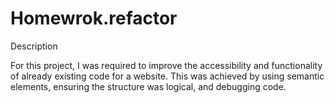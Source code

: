 # Homewrok.refactor

Description

For this project, I was required to improve the accessibility and functionality of already existing code for a website. This was achieved by using semantic elements, ensuring the structure was logical, and debugging code. 